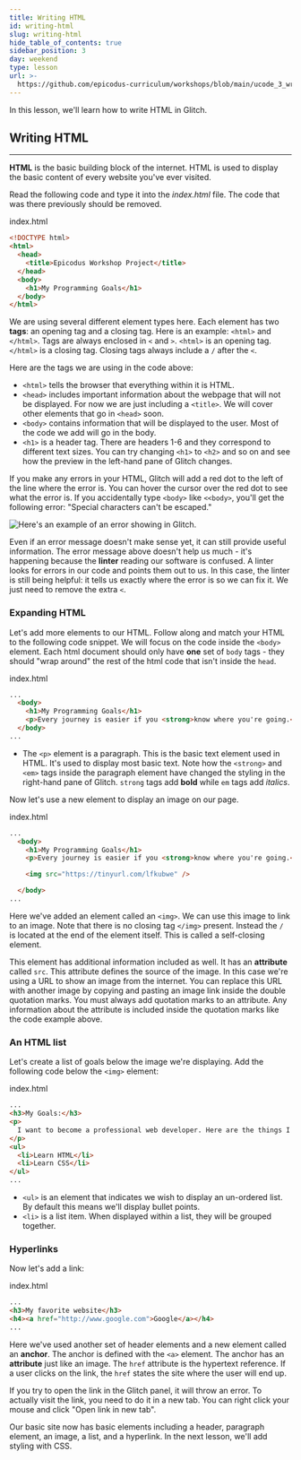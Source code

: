 ```yaml
---
title: Writing HTML
id: writing-html
slug: writing-html
hide_table_of_contents: true
sidebar_position: 3
day: weekend
type: lesson
url: >-
  https://github.com/epicodus-curriculum/workshops/blob/main/ucode_3_writing_html.md
---
```


In this lesson, we'll learn how to write HTML in Glitch.

## Writing HTML
---

**HTML** is the basic building block of the internet. HTML is used to display the basic content of every website you've ever visited.

Read the following code and type it into the _index.html_ file. The code that was there previously should be removed.

<div class="filename">index.html</div>

```html
<!DOCTYPE html>
<html>
  <head>
    <title>Epicodus Workshop Project</title>
  </head>
  <body>
    <h1>My Programming Goals</h1>
  </body>
</html>
```

We are using several different element types here. Each element has two **tags**: an opening tag and a closing tag. Here is an example: `<html>` and `</html>`. Tags are always enclosed in `<` and `>`. `<html>` is an opening tag. `</html>` is a closing tag. Closing tags always include a `/` after the `<`.

Here are the tags we are using in the code above:

- `<html>` tells the browser that everything within it is HTML.
- `<head>` includes important information about the webpage that will not be displayed. For now we are just including a `<title>`. We will cover other elements that go in `<head>` soon.
- `<body>` contains information that will be displayed to the user. Most of the code we add will go in the body.
- `<h1>` is a header tag. There are headers 1-6 and they correspond to different text sizes. You can try changing `<h1>` to `<h2>` and so on and see how the preview in the left-hand pane of Glitch changes.

If you make any errors in your HTML, Glitch will add a red dot to the left of the line where the error is. You can hover the cursor over the red dot to see what the error is. If you accidentally type `<body>` like `<<body>`, you'll get the following error: "Special characters can't be escaped."

![Here's an example of an error showing in Glitch.](https://learnhowtoprogram.s3.us-west-2.amazonaws.com/ucode-glitch-photos/brooke-ucode-glitch-update-5.20.21/glitch-images-MAY-2022/linter-error.jpg)

Even if an error message doesn't make sense yet, it can still provide useful information. The error message above doesn't help us much - it's happening because the **linter** reading our software is confused. A linter looks for errors in our code and points them out to us. In this case, the linter is still being helpful: it tells us exactly where the error is so we can fix it. We just need to remove the extra `<`.

### Expanding HTML

Let's add more elements to our HTML. Follow along and match your HTML to the following code snippet. We will focus on the code inside the `<body>` element. Each html document should only have **one** set of `body` tags - they should "wrap around" the rest of the html code that isn't inside the `head`.

<div class="filename">index.html</div>

```html
...
  <body>
    <h1>My Programming Goals</h1>
    <p>Every journey is easier if you <strong>know where you're going.</strong> <em>-unknown</em></p>
  </body>
...
```

- The `<p>` element is a paragraph. This is the basic text element used in HTML. It's used to display most basic text. Note how the `<strong>` and `<em>` tags inside the paragraph element have changed the styling in the right-hand pane of Glitch. `strong` tags add **bold** while `em` tags add _italics_.

Now let's use a new element to display an image on our page.

<div class="filename">index.html</div>

```html
...
  <body>
    <h1>My Programming Goals</h1>
    <p>Every journey is easier if you <strong>know where you're going.</strong> <em>-unknown</em></p>

    <img src="https://tinyurl.com/lfkubwe" />

  </body>
...
```

Here we've added an element called an `<img>`. We can use this image to link to an image. Note that there is no closing tag `</img>` present. Instead the `/` is located at the end of the element itself. This is called a self-closing element.

This element has additional information included as well. It has an **attribute** called `src`. This attribute defines the source of the image. In this case we're using a URL to show an image from the internet. You can replace this URL with another image by copying and pasting an image link inside the double quotation marks. You must always add quotation marks to an attribute. Any information about the attribute is included inside the quotation marks like the code example above.

### An HTML list

Let's create a list of goals below the image we're displaying. Add the following code below the `<img>` element:

<div class="filename">index.html</div>

```html
...
<h3>My Goals:</h3>
<p>
  I want to become a professional web developer. Here are the things I'll need to learn first.
</p>
<ul>
  <li>Learn HTML</li>
  <li>Learn CSS</li>
</ul>
...
```

- `<ul>` is an element that indicates we wish to display an un-ordered list. By default this means we'll display bullet points.
- `<li>` is a list item. When displayed within a list, they will be grouped together.

### Hyperlinks

Now let's add a link:

<div class="filename">index.html</div>

```html
...
<h3>My favorite website</h3>
<h4><a href="http://www.google.com">Google</a></h4>
...
```

Here we've used another set of header elements and a new element called an **anchor**. The anchor is defined with the `<a>` element. The anchor has an **attribute** just like an image. The `href` attribute is the hypertext reference. If a user clicks on the link, the `href` states the site where the user will end up.

If you try to open the link in the Glitch panel, it will throw an error. To actually visit the link, you need to do it in a new tab. You can right click your mouse and click "Open link in new tab".

Our basic site now has basic elements including a header, paragraph element, an image, a list, and a hyperlink. In the next lesson, we'll add styling with CSS.
